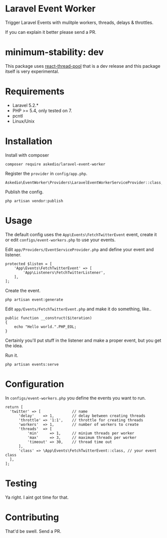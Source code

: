 # Laravel Event Worker
Trigger Laravel Events with mulitple workers, threads, delays & throttles.

If you can explain it better please send a PR.

# minimum-stability: dev
This package uses [react-thread-pool](https://github.com/RogerWaters/react-thread-pool) that is a dev release and this package itself is very experimental.

# Requirements
* Laravel 5.2.*
* PHP >= 5.4, only tested on 7.
* pcntl
* Linux/Unix

# Installation
Install with composer
~~~
composer require askedio/laravel-event-worker
~~~

Register the `provider` in `config/app.php`.
~~~
Askedio\EventWorker\Providers\LaravelEventWorkerServiceProvider::class,
~~~

Publish the config.
~~~
php artisan vendor:publish
~~~


# Usage
The default config uses the `App\Events\FetchTwitterEvent` event, create it or edit `configs/event-workers.php` to use your events.

Edit `app/Providers/EventServiceProvider.php` and define your event and listener.
~~~
protected $listen = [
    'App\Events\FetchTwitterEvent' => [
        'App\Listeners\FetchTwitterListener',
    ],
];
~~~

Create the event.
~~~
php artisan event:generate
~~~

Edit `app/Events/FetchTwitterEvent.php` and make it do something, like..
~~~
public function __construct($iteration)
{
    echo "Hello world.".PHP_EOL;
}
~~~
Certainly you'll put stuff in the listener and make a proper event, but you get the idea.


Run it.
~~~
php artisan events:serve
~~~

# Configuration
In `configs/event-workers.php` you define the events you want to run.

~~~
return [
  'twitter' => [              // name
      'delay'    => 1,        // delay between creating threads
      'throttle' => '1:1',    // throttle for creating threads
      'workers'  => 1,        // number of workers to create
      'threads'  => [
          'min'     => 1,     // minium threads per worker
          'max'     => 3,     // maximum threads per worker
          'timeout' => 30,    // thread time out
      ],
      'class' => \App\Events\FetchTwitterEvent::class, // your event class
  ],
];
~~~

# Testing
Ya right. I aint got time for that.

# Contributing
That'd be swell. Send a PR.